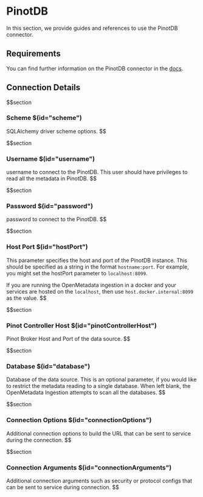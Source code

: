 # PinotDB

In this section, we provide guides and references to use the PinotDB connector.

## Requirements

You can find further information on the PinotDB connector in the [docs](https://docs.open-metadata.org/connectors/database/pinotdb).

## Connection Details

$$section
### Scheme $(id="scheme")

SQLAlchemy driver scheme options.
$$

$$section
### Username $(id="username")

username to connect to the PinotDB. This user should have privileges to read all the metadata in PinotDB.
$$

$$section
### Password $(id="password")

password to connect to the PinotDB.
$$

$$section
### Host Port $(id="hostPort")

This parameter specifies the host and port of the PinotDB instance. This should be specified as a string in the format `hostname:port`. For example, you might set the hostPort parameter to `localhost:8099`.

If you are running the OpenMetadata ingestion in a docker and your services are hosted on the `localhost`, then use `host.docker.internal:8099` as the value.
$$

$$section
### Pinot Controller Host $(id="pinotControllerHost")

Pinot Broker Host and Port of the data source.
$$

$$section
### Database $(id="database")

Database of the data source. This is an optional parameter, if you would like to restrict the metadata reading to a single database. When left blank, the OpenMetadata Ingestion attempts to scan all the databases.
$$

$$section
### Connection Options $(id="connectionOptions")

Additional connection options to build the URL that can be sent to service during the connection.
$$

$$section
### Connection Arguments $(id="connectionArguments")

Additional connection arguments such as security or protocol configs that can be sent to service during connection.
$$
